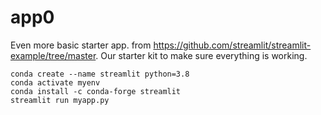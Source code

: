 # app0

Even more basic starter app. from <https://github.com/streamlit/streamlit-example/tree/master>. Our starter kit to make sure everything is working.

```
conda create --name streamlit python=3.8
conda activate myenv
conda install -c conda-forge streamlit
streamlit run myapp.py
```